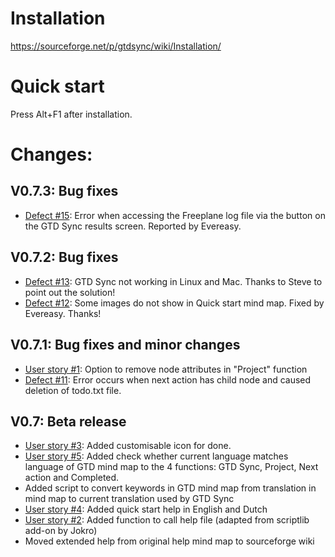 # Installation #

<https://sourceforge.net/p/gtdsync/wiki/Installation/>

# Quick start #

Press Alt+F1 after installation.

# Changes: #

## V0.7.3: Bug fixes ##

*  [Defect #15](https://sourceforge.net/p/gtdsync/tickets/15/): Error when accessing the Freeplane log file via the button on the GTD Sync results screen. Reported by Evereasy.

## V0.7.2: Bug fixes ##

*  [Defect #13](https://sourceforge.net/p/gtdsync/tickets/13/): GTD Sync not working in Linux and Mac. Thanks to Steve to point out the solution!
*  [Defect #12](https://sourceforge.net/p/gtdsync/tickets/12/): Some images do not show in Quick start mind map. Fixed by Evereasy. Thanks!

## V0.7.1: Bug fixes and minor changes ##

*  [User story #1](https://sourceforge.net/p/gtdsync/tickets/1/): Option to remove node attributes in "Project" function
*  [Defect #11](https://sourceforge.net/p/gtdsync/tickets/11/): Error occurs when next action has child node and caused deletion of todo.txt file.

## V0.7: Beta release ##

*  [User story #3](https://sourceforge.net/p/gtdsync/tickets/3/): Added customisable icon for done.
*  [User story #5](https://sourceforge.net/p/gtdsync/tickets/5/): Added check whether current language matches language of GTD mind map to the 4 functions: GTD Sync, Project, Next action and Completed.
*  Added script to convert keywords in GTD mind map from translation in mind map to current translation used by GTD Sync
*  [User story #4](https://sourceforge.net/p/gtdsync/tickets/4/): Added quick start help in English and Dutch
*  [User story #2](https://sourceforge.net/p/gtdsync/tickets/2/): Added function to call help file (adapted from scriptlib add-on by Jokro)
*  Moved extended help from original help mind map to sourceforge wiki
